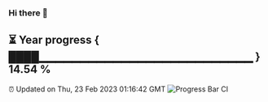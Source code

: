 ### Hi there 👋
⏳ Year progress { ████▁▁▁▁▁▁▁▁▁▁▁▁▁▁▁▁▁▁▁▁▁▁▁▁▁▁ } 14.54 %
---
⏰ Updated on Thu, 23 Feb 2023 01:16:42 GMT
![Progress Bar CI](https://github.com/liununu/liununu/workflows/Progress%20Bar%20CI/badge.svg)

